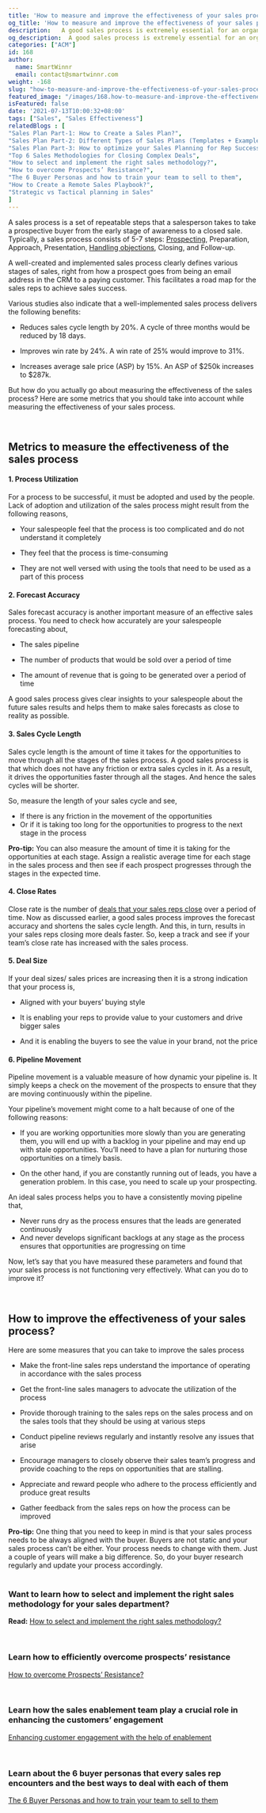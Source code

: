 ```yaml
---
title: 'How to measure and improve the effectiveness of your sales process?'
og_title: 'How to measure and improve the effectiveness of your sales process?'
description:   A good sales process is extremely essential for an organization’s sales success. Learn how to measure and improve the effectiveness of your sales process. 
og_description:  A good sales process is extremely essential for an organization’s sales success. Learn how to measure and improve the effectiveness of your sales process. 
categories: ["ACM"]
id: 168
author:
  name: SmartWinnr
  email: contact@smartwinnr.com
weight: -168
slug: "how-to-measure-and-improve-the-effectiveness-of-your-sales-process"
featured_image: "/images/168.how-to-measure-and-improve-the-effectiveness-of-your-sales-process.jpeg"
isFeatured: false
date: '2021-07-13T10:00:32+08:00'
tags: ["Sales", "Sales Effectiveness"]
relatedBlogs : [
"Sales Plan Part-1: How to Create a Sales Plan?",
"Sales Plan Part-2: Different Types of Sales Plans (Templates + Examples)",
"Sales Plan Part-3: How to optimize your Sales Planning for Rep Success in 2021",
"Top 6 Sales Methodologies for Closing Complex Deals",
"How to select and implement the right sales methodology?",
"How to overcome Prospects’ Resistance?",
"The 6 Buyer Personas and how to train your team to sell to them",
"How to Create a Remote Sales Playbook?",
"Strategic vs Tactical planning in Sales"
]
---
```



A sales process is a set of repeatable steps that a salesperson takes to take a prospective buyer from the early stage of awareness to a closed sale. Typically, a sales process consists of 5-7 steps: [Prospecting](https://www.smartwinnr.com/post/how-to-overcome-prospects-resistance/), Preparation, Approach, Presentation, [Handling objections](https://www.smartwinnr.com/post/10-effective-techniques-to-overcome-sales-objections/), Closing, and Follow-up.

  

A well-created and implemented sales process clearly defines various stages of sales, right from how a prospect goes from being an email address in the CRM to a paying customer. This facilitates a road map for the sales reps to achieve sales success.

  

Various studies also indicate that a well-implemented sales process delivers the following benefits:

-   Reduces sales cycle length by 20%. A cycle of three months would be reduced by 18 days.
    
-   Improves win rate by 24%. A win rate of 25% would improve to 31%.
    
-   Increases average sale price (ASP) by 15%. An ASP of $250k increases to $287k.
    


But how do you actually go about measuring the effectiveness of the sales process? Here are some metrics that you should take into account while measuring the effectiveness of your sales process.

<br>

## **Metrics to measure the effectiveness of the sales process**

#### **1. Process Utilization**

For a process to be successful, it must be adopted and used by the people. Lack of adoption and utilization of the sales process might result from the following reasons,

-   Your salespeople feel that the process is too complicated and do not understand it completely
    
-   They feel that the process is time-consuming
    
-   They are not well versed with using the tools that need to be used as a part of this process


#### **2. Forecast Accuracy**

Sales forecast accuracy is another important measure of an effective sales process. You need to check how accurately are your salespeople forecasting about,

-   The sales pipeline
    
-   The number of products that would be sold over a period of time
    
-   The amount of revenue that is going to be generated over a period of time

<div class="ml_special_div_blog ml-margin-bottom20">
  <div class="ml_special_div_blog_content ml-margin-top10 ml-margin-bottom10">
    A good sales process gives clear insights to your salespeople about the future sales results and helps them to make sales forecasts as close to reality as possible. 
  </div>
</div>


#### **3. Sales Cycle Length**
    
Sales cycle length is the amount of time it takes for the opportunities to move through all the stages of the sales process. A good sales process is that which does not have any friction or extra sales cycles in it. As a result, it drives the opportunities faster through all the stages. And hence the sales cycles will be shorter.

<div class="ml_special_div_blog ml-margin-bottom20">
  <div class="ml_special_div_blog_content ml-margin-top10 ml-margin-bottom10">
    <p>So, measure the length of your sales cycle and see,</p>
      <ul>
        <li> If there is any friction in the movement of the opportunities </li>
        <li> Or if it is taking too long for the opportunities to progress to the next stage in the process </li>
      </ul>
   </div>
</div>

**Pro-tip:** You can also measure the amount of time it is taking for the opportunities at each stage. Assign a realistic average time for each stage in the sales process and then see if each prospect progresses through the stages in the expected time. 


#### **4. Close Rates**
    
Close rate is the number of [deals that your sales reps close](https://www.smartwinnr.com/post/top-6-sales-methodologies-for-closing-complex-deals/) over a period of time. Now as discussed earlier, a good sales process improves the forecast accuracy and shortens the sales cycle length. And this, in turn, results in your sales reps closing more deals faster. So, keep a track and see if your team’s close rate has increased with the sales process.


#### **5. Deal Size**
    
If your deal sizes/ sales prices are increasing then it is a strong indication that your process is,

-   Aligned with your buyers’ buying style
    
-   It is enabling your reps to provide value to your customers and drive bigger sales
    
-   And it is enabling the buyers to see the value in your brand, not the price
    

#### **6. Pipeline Movement**   

Pipeline movement is a valuable measure of how dynamic your pipeline is. It simply keeps a check on the movement of the prospects to ensure that they are moving continuously within the pipeline.

Your pipeline’s movement might come to a halt because of one of the following reasons:

-   If you are working opportunities more slowly than you are generating them, you will end up with a backlog in your pipeline and may end up with stale opportunities. You’ll need to have a plan for nurturing those opportunities on a timely basis.
    
-   On the other hand, if you are constantly running out of leads, you have a generation problem. In this case, you need to scale up your prospecting.

<div class="ml_special_div_blog ml-margin-bottom20">
  <div class="ml_special_div_blog_content ml-margin-top10 ml-margin-bottom10">
    <p> An ideal sales process helps you to have a consistently moving pipeline that, </p>
      <ul>
      <li> Never runs dry as the process ensures that the leads are generated continuously </li>
      <li> And never develops significant backlogs at any stage as the process ensures that opportunities are progressing on time </li>
      </ul>
  </div>
</div>

Now, let’s say that you have measured these parameters and found that your sales process is not functioning very effectively. What can you do to improve it?

<br>


## **How to improve the effectiveness of your sales process?**

Here are some measures that you can take to improve the sales process

  

-   Make the front-line sales reps understand the importance of operating in accordance with the sales process
    
-   Get the front-line sales managers to advocate the utilization of the process
    
-   Provide thorough training to the sales reps on the sales process and on the sales tools that they should be using at various steps
    
-   Conduct pipeline reviews regularly and instantly resolve any issues that arise
    
-   Encourage managers to closely observe their sales team’s progress and provide coaching to the reps on opportunities that are stalling.
    
-   Appreciate and reward people who adhere to the process efficiently and produce great results
    
-   Gather feedback from the sales reps on how the process can be improved

<div class="ml_special_div_blog ml-margin-bottom20">
  <div class="ml_special_div_blog_content ml-margin-top10 ml-margin-bottom10">
    <b>Pro-tip:</b> One thing that you need to keep in mind is that your sales process needs to be always aligned with the buyer. Buyers are not static and your sales process can’t be either. Your process needs to change with them. Just a couple of years will make a big difference. So, do your buyer research regularly and update your process accordingly.
  </div>
</div>

<br>


### **Want to learn how to select and implement the right sales methodology for your sales department?**

**Read:** [How to select and implement the right sales methodology?](https://www.smartwinnr.com/post/how-to-select-and-implement-the-right-sales-methodology/)

<br>

<h3><b>Learn how to efficiently overcome prospects’ resistance</h3></b>

[How to overcome Prospects’ Resistance?](https://smartwinnr.com/post/how-to-overcome-prospects-resistance/)

<br>

### **Learn how the sales enablement team play a crucial role in enhancing the customers’ engagement**

[Enhancing customer engagement with the help of enablement](https://smartwinnr.com/post/enhancing-customer-engagement-with-the-help-of-enablement/)

<br>

<h3><b>Learn about the 6 buyer personas that every sales rep encounters and the best ways to deal with each of them</h3></b>

[The 6 Buyer Personas and how to train your team to sell to them](https://smartwinnr.com/post/6-buyer-personas-and-how-to-train-your-team-to-sell/)